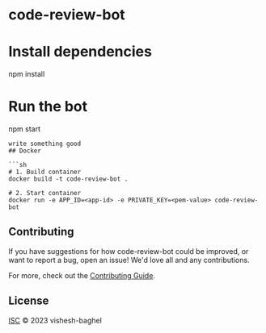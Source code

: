 # code-review-bot

# Install dependencies
npm install

# Run the bot
npm start
```
write something good
## Docker

```sh
# 1. Build container
docker build -t code-review-bot .

# 2. Start container
docker run -e APP_ID=<app-id> -e PRIVATE_KEY=<pem-value> code-review-bot
```

## Contributing

If you have suggestions for how code-review-bot could be improved, or want to report a bug, open an issue! We'd love all and any contributions.

For more, check out the [Contributing Guide](CONTRIBUTING.md).

## License

[ISC](LICENSE) © 2023 vishesh-baghel
